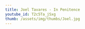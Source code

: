 ```yaml
---
title: Joel Tavares - In Penitence
youtube_id: T2c5Ta_jSxg
thumb: /assets/img/thumbs/Joel.jpg
---
```


